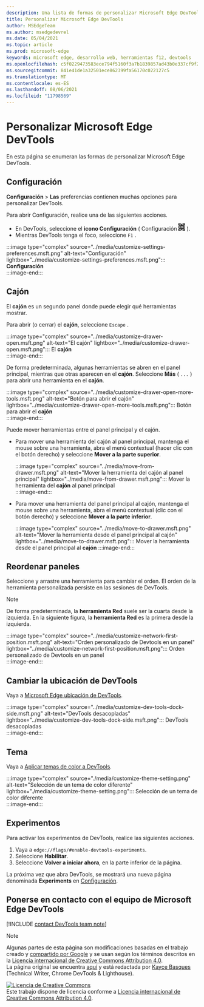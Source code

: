 ```yaml
---
description: Una lista de formas de personalizar Microsoft Edge DevTools
title: Personalizar Microsoft Edge DevTools
author: MSEdgeTeam
ms.author: msedgedevrel
ms.date: 05/04/2021
ms.topic: article
ms.prod: microsoft-edge
keywords: microsoft edge, desarrollo web, herramientas f12, devtools
ms.openlocfilehash: c5f0229473583ece794f5160f3a7b1839857ad43b0e337cf9f28dba290458534
ms.sourcegitcommit: 841e41de1a32501ece862399fa56170c022127c5
ms.translationtype: MT
ms.contentlocale: es-ES
ms.lasthandoff: 08/06/2021
ms.locfileid: "11798569"
---
```

<!-- Copyright Kayce Basques 

   Licensed under the Apache License, Version 2.0 (the "License");
   you may not use this file except in compliance with the License.
   You may obtain a copy of the License at

       https://www.apache.org/licenses/LICENSE-2.0

   Unless required by applicable law or agreed to in writing, software
   distributed under the License is distributed on an "AS IS" BASIS,
   WITHOUT WARRANTIES OR CONDITIONS OF ANY KIND, either express or implied.
   See the License for the specific language governing permissions and
   limitations under the License.  -->
# <a name="customize-microsoft-edge-devtools"></a>Personalizar Microsoft Edge DevTools  

En esta página se enumeran las formas de personalizar Microsoft Edge DevTools.  

## <a name="settings"></a>Configuración  

**Configuración**  >  **Las** preferencias contienen muchas opciones para personalizar DevTools.  

Para abrir Configuración, realice una de las siguientes acciones.
*   En DevTools, seleccione el **icono Configuración** \( Configuración ![ icono ](../media/settings-icon-dark.msft.png) \).
*   Mientras DevTools tenga el foco, seleccione `F1` .
    
:::image type="complex" source="../media/customize-settings-preferences.msft.png" alt-text="Configuración" lightbox="../media/customize-settings-preferences.msft.png":::
   **Configuración**  
:::image-end:::  

## <a name="drawer"></a>Cajón  

El **cajón** es un segundo panel donde puede elegir qué herramientas mostrar.  

Para abrir \(o cerrar\) el **cajón**, seleccione `Escape` .  

:::image type="complex" source="../media/customize-drawer-open.msft.png" alt-text="El cajón" lightbox="../media/customize-drawer-open.msft.png":::
   El **cajón**  
:::image-end:::  

De forma predeterminada, algunas herramientas se abren en el panel principal, mientras que otras aparecen en el **cajón**.  Seleccione **Más** \( `...` \) para abrir una herramienta en el **cajón**.  

:::image type="complex" source="../media/customize-drawer-open-more-tools.msft.png" alt-text="Botón para abrir el cajón" lightbox="../media/customize-drawer-open-more-tools.msft.png":::
   Botón para abrir el **cajón**  
:::image-end:::  

Puede mover herramientas entre el panel principal y el cajón.  

*   Para mover una herramienta del cajón al panel principal, mantenga el mouse sobre una herramienta, abra el menú contextual \(hacer clic con el botón derecho\) y seleccione **Mover a la parte superior**.  
    
    :::image type="complex" source="../media/move-from-drawer.msft.png" alt-text="Mover la herramienta del cajón al panel principal" lightbox="../media/move-from-drawer.msft.png":::
       Mover la herramienta del **cajón** al panel principal  
    :::image-end:::  
    
*   Para mover una herramienta del panel principal al cajón, mantenga el mouse sobre una herramienta, abra el menú contextual \(clic con el botón derecho\) y seleccione **Mover a la parte inferior**.  
    
    :::image type="complex" source="../media/move-to-drawer.msft.png" alt-text="Mover la herramienta desde el panel principal al cajón" lightbox="../media/move-to-drawer.msft.png":::
       Mover la herramienta desde el panel principal al **cajón**
    :::image-end:::  
    

## <a name="reorder-panels"></a>Reordenar paneles  

Seleccione y arrastre una herramienta para cambiar el orden.  El orden de la herramienta personalizada persiste en las sesiones de DevTools.  

> [!NOTE]
> De forma predeterminada, la **herramienta Red** suele ser la cuarta desde la izquierda.  En la siguiente figura, la **herramienta Red** es la primera desde la izquierda.  

:::image type="complex" source="../media/customize-network-first-position.msft.png" alt-text="Orden personalizado de Devtools en un panel" lightbox="../media/customize-network-first-position.msft.png":::
   Orden personalizado de Devtools en un panel  
:::image-end:::  

## <a name="change-devtools-placement"></a>Cambiar la ubicación de DevTools  

Vaya a [Microsoft Edge ubicación de DevTools][DevToolsPlacement].  

:::image type="complex" source="../media/customize-dev-tools-dock-side.msft.png" alt-text="DevTools desacopladas" lightbox="../media/customize-dev-tools-dock-side.msft.png":::
   DevTools desacopladas  
:::image-end:::  

## <a name="theme"></a>Tema  

Vaya a [Aplicar temas de color a DevTools][Theme].  

:::image type="complex" source="./media/customize-theme-setting.png" alt-text="Selección de un tema de color diferente" lightbox="./media/customize-theme-setting.png":::
   Selección de un tema de color diferente  
:::image-end:::  

## <a name="experiments"></a>Experimentos  

Para activar los experimentos de DevTools, realice las siguientes acciones.  

1.  Vaya a `edge://flags/#enable-devtools-experiments`.  
1.  Seleccione **Habilitar**.  
1.  Seleccione **Volver a iniciar ahora**, en la parte inferior de la página.  

La próxima vez que abra DevTools, se mostrará una nueva página denominada **Experiments** en [Configuración](#settings).  

## <a name="getting-in-touch-with-the-microsoft-edge-devtools-team"></a>Ponerse en contacto con el equipo de Microsoft Edge DevTools  

[!INCLUDE [contact DevTools team note](../includes/contact-devtools-team-note.md)]  

<!-- image links -->  

[ImageMoreIcon]: ../media/more-icon.msft.png  

<!-- links -->  

[DevToolsPlacement]: ./placement.md "Cambiar Microsoft Edge ubicación de DevTools | Microsoft Docs"  
[Theme]: ./theme.md "Aplicar temas de color a DevTools | Microsoft Docs"  

> [!NOTE]
> Algunas partes de esta página son modificaciones basadas en el trabajo creado y [compartido por Google][GoogleSitePolicies] y se usan según los términos descritos en la [Licencia internacional de Creative Commons Attribution 4.0][CCA4IL].  
> La página original se encuentra [aquí](https://developers.google.com/web/tools/chrome-devtools/customize/index) y está redactada por [Kayce Basques][KayceBasques] \(Technical Writer, Chrome DevTools \& Lighthouse\).  

[![Licencia de Creative Commons][CCby4Image]][CCA4IL]  
Este trabajo dispone de licencia conforme a [Licencia internacional de Creative Commons Attribution 4.0][CCA4IL].  

[CCA4IL]: https://creativecommons.org/licenses/by/4.0  
[CCby4Image]: https://i.creativecommons.org/l/by/4.0/88x31.png  
[GoogleSitePolicies]: https://developers.google.com/terms/site-policies  
[KayceBasques]: https://developers.google.com/web/resources/contributors#kayce-basques  
